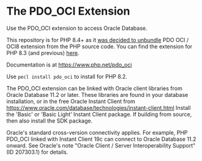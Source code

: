 # The PDO_OCI Extension

Use the PDO_OCI extension to access Oracle Database.

This repository is for PHP 8.4+ as it [was decided to unbundle](https://wiki.php.net/rfc/unbundle_imap_pspell_oci8) PDO OCI / OCI8 extension from the PHP source code.
You can find the extension for PHP 8.3 (and previous) [here](https://github.com/php/php-src/tree/PHP-8.3/ext/pdo_oci).

Documentation is at https://www.php.net/pdo_oci

Use `pecl install pdo_oci` to install for PHP 8.2.

The PDO_OCI extension can be linked with Oracle client libraries from Oracle
Database 11.2 or later.  These libraries are found in your database
installation, or in the free Oracle Instant Client from
https://www.oracle.com/database/technologies/instant-client.html
Install the 'Basic' or 'Basic Light' Instant Client package. If building from
source, then also install the SDK package.

Oracle's standard cross-version connectivity applies.  For example, PHP PDO_OCI
linked with Instant Client 19c can connect to Oracle Database 11.2 onward.  See
Oracle's note "Oracle Client / Server Interoperability Support" (ID 207303.1)
for details.
